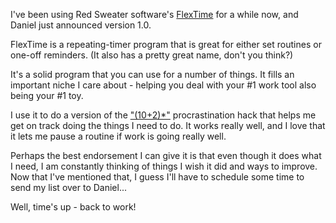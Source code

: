 <!--
.. title: FlexTime 1.0 Launches
.. date: 2006/08/17 15:25
.. slug: flextime-10-launches
.. link:
.. description:
.. tags: computers, mac, reviews
-->


I've been using Red Sweater software's [FlexTime][ft] for a while now, and Daniel just announced version 1.0.

FlexTime is a repeating-timer program that is great for either set routines or one-off reminders. (It also has a pretty great name, don't you think?)

It's a solid program that you can use for a number of things. It fills an important niche I care about - helping you deal with your #1 work tool also being your #1 toy.

I use it to do a version of the ["(10+2)*"](http://www.43folders.com/2005/10/11/procrastination-hack-1025/) procrastination hack that helps me get on track doing the things I need to do. It works really well, and I love that it lets me pause a routine if work is going really well.

Perhaps the best endorsement I can give it is that even though it does what I need, I am constantly thinking of things I wish it did and ways to improve. Now that I've mentioned that, I guess I'll have to schedule some time to send my list over to Daniel...

Well, time's up - back to work!

[ft]:http://www.red-sweater.com/flextime/
